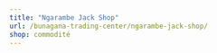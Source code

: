 ```yaml
---
title: "Ngarambe Jack Shop"
url: /bunagana-trading-center/ngarambe-jack-shop/
shop: commodité
---
```

